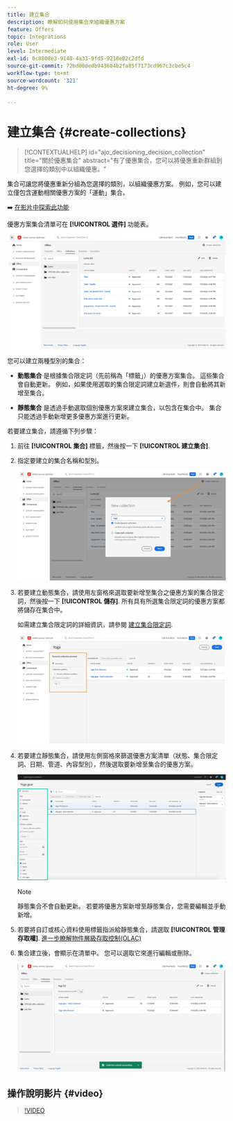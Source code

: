 ```yaml
---
title: 建立集合
description: 瞭解如何使用集合來組織優惠方案
feature: Offers
topic: Integrations
role: User
level: Intermediate
exl-id: 0c8808e3-9148-4a33-9fd5-9218e02c2dfd
source-git-commit: 72bd00dedb943604b2fa85f7173cd967c3cbe5c4
workflow-type: tm+mt
source-wordcount: '321'
ht-degree: 9%

---
```


# 建立集合 {#create-collections}

>[!CONTEXTUALHELP]
>id="ajo_decisioning_decision_collection"
>title="關於優惠集合"
>abstract="有了優惠集合，您可以將優惠重新群組到您選擇的類別中以組織優惠。"

集合可讓您將優惠重新分組為您選擇的類別，以組織優惠方案。 例如，您可以建立僅包含運動相關優惠方案的「運動」集合。

➡️ [在影片中探索此功能](#video)

優惠方案集合清單可在 **[!UICONTROL 選件]** 功能表。

![](../assets/collections_list.png)

您可以建立兩種型別的集合：

* **動態集合** 是根據集合限定詞（先前稱為「標籤」）的優惠方案集合。 這些集合會自動更新。 例如，如果使用選取的集合限定詞建立新選件，則會自動將其新增至集合。

* **靜態集合** 是透過手動選取個別優惠方案來建立集合，以包含在集合中。 集合只能透過手動新增更多優惠方案進行更新。

若要建立集合，請遵循下列步驟：

1. 前往 **[!UICONTROL 集合]** 標籤，然後按一下 **[!UICONTROL 建立集合]**.

1. 指定要建立的集合名稱和型別。

   ![](../assets/collection_create.png)

1. 若要建立動態集合，請使用左窗格來選取要新增至集合之優惠方案的集合限定詞，然後按一下 **[!UICONTROL 儲存]**. 所有具有所選集合限定詞的優惠方案都將儲存在集合中。

   如需建立集合限定詞的詳細資訊，請參閱 [建立集合限定詞](../offer-library/creating-tags.md).

   ![](../assets/dynamic_collection.png)

1. 若要建立靜態集合，請使用左側窗格來篩選優惠方案清單（狀態、集合限定詞、日期、管道、內容型別），然後選取要新增至集合的優惠方案。

   ![](../assets/static_collection.png)

   >[!NOTE]
   >
   >靜態集合不會自動更新。 若要將優惠方案新增至靜態集合，您需要編輯並手動新增。

1. 若要將自訂或核心資料使用標籤指派給靜態集合，請選取 **[!UICONTROL 管理存取權]**. [進一步瞭解物件層級存取控制(OLAC)](../../administration/object-based-access.md)

1. 集合建立後，會顯示在清單中。 您可以選取它來進行編輯或刪除。

   ![](../assets/collection_created.png)

## 操作說明影片 {#video}

>[!VIDEO](https://video.tv.adobe.com/v/329376?quality=12)


